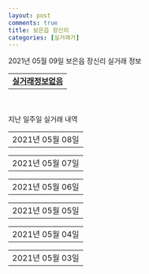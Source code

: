 ```yaml
---
layout: post
comments: true
title: 보은읍 장신리
categories: [실거래가]
---
```


2021년 05월 09일 보은읍 장신리 실거래 정보

<table>
  <tr>
    <td colspan="4" style="font-weight: bold;"><a href="https://search.naver.com/search.naver?query=실거래정보없음">실거래정보없음</a></td>
  </tr>
    
</table>
    
<div style="margin-top: 50px; margin-bottom: 13px">지난 일주일 실거래 내역</div>

  <table style="width: 100%; margin-bottom: 1px">
      <tr class="header">
        <td>2021년 05월 08일</td>
      </tr>
      <tr class="child" style="display: none">
        <td>
            
        <table>
          <tr>
            <td colspan="4" style="font-weight: bold;"><a href="https://search.naver.com/search.naver?query=실거래정보없음">실거래정보없음</a></td>
          </tr>

        </table>
    
        </td>
      </tr>
  </table>
    
  <table style="width: 100%; margin-bottom: 1px">
      <tr class="header">
        <td>2021년 05월 07일</td>
      </tr>
      <tr class="child" style="display: none">
        <td>
            
        <table>
          <tr>
            <td colspan="4" style="font-weight: bold;"><a href="https://search.naver.com/search.naver?query=실거래정보없음">실거래정보없음</a></td>
          </tr>

        </table>
    
        </td>
      </tr>
  </table>
    
  <table style="width: 100%; margin-bottom: 1px">
      <tr class="header">
        <td>2021년 05월 06일</td>
      </tr>
      <tr class="child" style="display: none">
        <td>
            
        <table>
          <tr>
            <td colspan="4" style="font-weight: bold;"><a href="https://search.naver.com/search.naver?query=실거래정보없음">실거래정보없음</a></td>
          </tr>

        </table>
    
        </td>
      </tr>
  </table>
    
  <table style="width: 100%; margin-bottom: 1px">
      <tr class="header">
        <td>2021년 05월 05일</td>
      </tr>
      <tr class="child" style="display: none">
        <td>
            
        <table>
          <tr>
            <td colspan="4" style="font-weight: bold;"><a href="https://search.naver.com/search.naver?query=실거래정보없음">실거래정보없음</a></td>
          </tr>

        </table>
    
        </td>
      </tr>
  </table>
    
  <table style="width: 100%; margin-bottom: 1px">
      <tr class="header">
        <td>2021년 05월 04일</td>
      </tr>
      <tr class="child" style="display: none">
        <td>
            
        <table>
          <tr>
            <td colspan="4" style="font-weight: bold;"><a href="https://search.naver.com/search.naver?query=보은신한헤센">보은신한헤센</a></td>
          </tr>

          <tr>
            <td>매매</td>
            <td>4층</td>
            <td>84.992㎡</td>
            <td>계약일 2021-04-09</td>
          </tr>
          <tr>
            <td colspan="4">22,480<br>기존최고가 22,480</td>
          </tr>
    
          <tr>
            <td>매매</td>
            <td>12층</td>
            <td>84.992㎡</td>
            <td>계약일 2021-04-09</td>
          </tr>
          <tr>
            <td colspan="4">22,480<br>기존최고가 22,480</td>
          </tr>
    
          <tr>
            <td>매매</td>
            <td>1층</td>
            <td>84.992㎡</td>
            <td>계약일 2021-04-09</td>
          </tr>
          <tr>
            <td colspan="4">20,680<br>기존최고가 20,680</td>
          </tr>
    
          <tr>
            <td>매매</td>
            <td>13층</td>
            <td>74.969㎡</td>
            <td>계약일 2021-04-09</td>
          </tr>
          <tr>
            <td colspan="4">19,910<br>기존최고가 19,910</td>
          </tr>
    
          <tr>
            <td>매매</td>
            <td>15층</td>
            <td>74.969㎡</td>
            <td>계약일 2021-04-09</td>
          </tr>
          <tr>
            <td colspan="4">19,910<br>기존최고가 19,910</td>
          </tr>
    
          <tr>
            <td>매매</td>
            <td>16층</td>
            <td>74.969㎡</td>
            <td>계약일 2021-04-09</td>
          </tr>
          <tr>
            <td colspan="4">19,910<br>기존최고가 19,910</td>
          </tr>
    
          <tr>
            <td>매매</td>
            <td>13층</td>
            <td>74.969㎡</td>
            <td>계약일 2021-04-09</td>
          </tr>
          <tr>
            <td colspan="4">19,910<br>기존최고가 19,910</td>
          </tr>
    
          <tr>
            <td>매매</td>
            <td>11층</td>
            <td>74.969㎡</td>
            <td>계약일 2021-04-09</td>
          </tr>
          <tr>
            <td colspan="4">19,910<br>기존최고가 19,910</td>
          </tr>
    
          <tr>
            <td>매매</td>
            <td>12층</td>
            <td>74.969㎡</td>
            <td>계약일 2021-04-09</td>
          </tr>
          <tr>
            <td colspan="4">19,910<br>기존최고가 19,910</td>
          </tr>
    
        </table>
    
        </td>
      </tr>
  </table>
    
  <table style="width: 100%; margin-bottom: 1px">
      <tr class="header">
        <td>2021년 05월 03일</td>
      </tr>
      <tr class="child" style="display: none">
        <td>
            
        <table>
          <tr>
            <td colspan="4" style="font-weight: bold;"><a href="https://search.naver.com/search.naver?query=실거래정보없음">실거래정보없음</a></td>
          </tr>

        </table>
    
        </td>
      </tr>
  </table>
    

